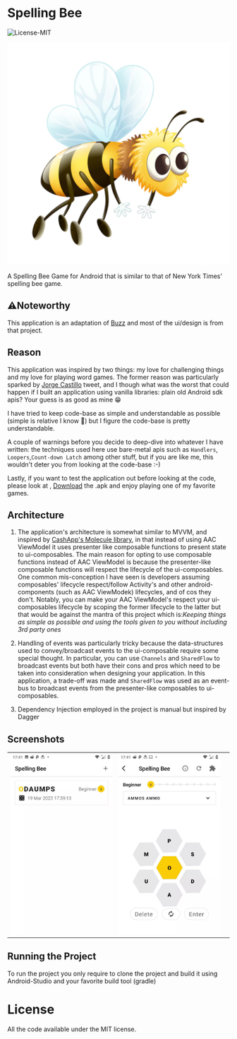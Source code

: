# Spelling Bee
![License-MIT](https://img.shields.io/badge/License-MIT-red.svg)

![](https://github.com/GibsonRuitiari/SpellingBee/blob/master/app/src/main/ic_launcher-playstore.png)


A Spelling Bee Game for Android that is similar to that of New York Times' spelling bee game.

## ⚠️Noteworthy
This application is an adaptation of [Buzz](https://github.com/Plastix/Buzz) and most of the ui/design is from that
project.

## Reason

This application was inspired by two things: my love for challenging things and my love for playing word games.
The former reason was particularly sparked by [Jorge Castillo](https://twitter.com/JorgeCastilloPr/status/1629434465054253061) 
tweet, and I though what was the worst that could happen if I built an application using vanilla libraries: plain old Android sdk apis?
Your guess is as good as mine 😁

I have tried to keep code-base as simple and understandable as possible (simple is relative I know 🙂) but I figure the code-base 
is pretty understandable.

A couple of warnings before you decide to deep-dive into whatever I have written: the techniques used here use bare-metal
apis such as `Handlers`, `Loopers`,`Count-down Latch` among other stuff, but if you are like me, this wouldn't deter you from looking at the code-base :-)

Lastly, if you want to test the application out before looking at the code, please look at , [Download](https://github.com/GibsonRuitiari/SpellingBee/blob/master/app/release/app-release.apk) the .apk
and enjoy playing one of my favorite games.

## Architecture

1. The application's architecture is somewhat similar to MVVM, and inspired by  [CashApp's Molecule library](https://github.com/cashapp/molecule),
in that instead of using AAC ViewModel it uses presenter like composable functions to present state to ui-composables. The main reason for opting to use
composable functions instead of AAC ViewModel is because the presenter-like composable functions will respect the lifecycle of the ui-composables.
One common mis-conception I have seen is developers assuming composables' lifecycle respect/follow Activity's and other android-components (such as AAC ViewModek) lifecycles, and of cos they don't.
Notably, you can make your AAC ViewModel's respect your ui-composables lifecycle by scoping the former lifecycle to the latter but that would be against
the mantra of this project which is:_Keeping things as simple as possible and using the tools given to you without including 3rd party ones_

2. Handling of events was particularly tricky because the data-structures used to convey/broadcast events to the ui-composable require some special thought. In particular,
you can use `Channels` and `SharedFlow` to broadcast events but both have their cons and pros which need to be taken into consideration when designing your application.
In this application, a trade-off was made and `SharedFlow` was used as an event-bus to broadcast events from the presenter-like composables to
ui-composables. 
3. Dependency Injection employed in the project is manual but inspired by Dagger

## Screenshots
| | | |
|--|--|--|
| ![image](https://github.com/GibsonRuitiari/SpellingBee/blob/master/artwork/artwork1.webp) | ![image](https://github.com/GibsonRuitiari/SpellingBee/blob/master/artwork/artwork2.webp) 


## Running the Project

To run the project you only require to clone the project and build it using Android-Studio and your favorite build tool (gradle)

# License
All the code available under the MIT license.